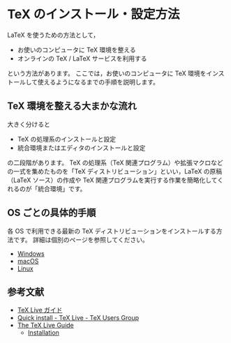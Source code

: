 # TeX のインストール・設定方法

LaTeX を使うための方法として，

- お使いのコンピュータに TeX 環境を整える
- オンラインの TeX / LaTeX サービスを利用する

という方法があります。
ここでは，お使いのコンピュータに TeX 環境をインストールして使えるようになるまでの手順を説明します。

## TeX 環境を整える大まかな流れ

大きく分けると

+ TeX の処理系のインストールと設定
+ 統合環境またはエディタのインストールと設定

の二段階があります。
TeX の処理系（TeX 関連プログラム）や拡張マクロなどの一式を集めたものを「TeX ディストリビューション」といい，LaTeX の原稿（LaTeX ソース）の作成や TeX 関連プログラムを実行する作業を簡略化してくれるのが「統合環境」です。

## OS ごとの具体的手順

各 OS で利用できる最新の TeX ディストリビューションをインストールする方法です。
詳細は個別のページを参照してください。

- [Windows](./windows.md)
- [macOS](./macos.md)
- [Linux](./linux.md)

## 参考文献

- [TeX Live ガイド](https://www.tug.org/texlive/doc/texlive-ja/texlive-ja.pdf)
- [Quick install - TeX Live - TeX Users Group](https://tug.org/texlive/quickinstall.html)
- [The TeX Live Guide](https://tug.org/texlive/doc/texlive-en/texlive-en.html)
    - [Installation](https://tug.org/texlive/doc/texlive-en/texlive-en.html#installation)
